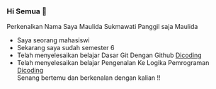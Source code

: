 ### Hi Semua 👋

Perkenalkan Nama Saya Maulida Sukmawati Panggil saja Maulida
- Saya seorang mahasiswi
- Sekarang saya sudah semester 6  
- Telah menyelesaikan belajar Dasar Git Dengan Github [Dicoding](https://www.dicoding.com/certificates/ERZR4815NZYV)
- Telah menyelesaikan belajar Pengenalan Ke Logika Pemrograman [Dicoding](https://www.dicoding.com/certificates/MEPJL0WOQZ3V)   
Senang bertemu dan berkenalan dengan kalian !!
<!--
**maulllajakn/maulllajakn** is a ✨ _special_ ✨ repository because its `README.md` (this file) appears on your GitHub profile.
